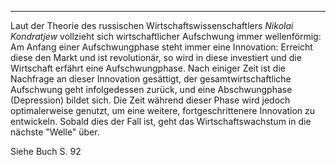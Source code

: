 ***

Laut der Theorie des russischen Wirtschaftswissenschaftlers *Nikolai Kondratjew* vollzieht sich wirtschaftlicher Aufschwung immer wellenförmig: 
Am Anfang einer Aufschwungphase steht immer eine Innovation: Erreicht diese den Markt und ist revolutionär, so wird in diese investiert und die Wirtschaft erfährt eine Aufschwungphase.
Nach einiger Zeit ist die Nachfrage an dieser Innovation gesättigt, der gesamtwirtschaftliche Aufschwung geht infolgedessen zurück, und eine Abschwungphase (Depression) bildet sich.
Die Zeit während dieser Phase wird jedoch optimalerweise genutzt, um eine weitere, fortgeschrittenere Innovation zu entwickeln. Sobald dies der Fall ist, geht das Wirtschaftswachstum in die nächste "Welle" über.

Siehe Buch S. 92